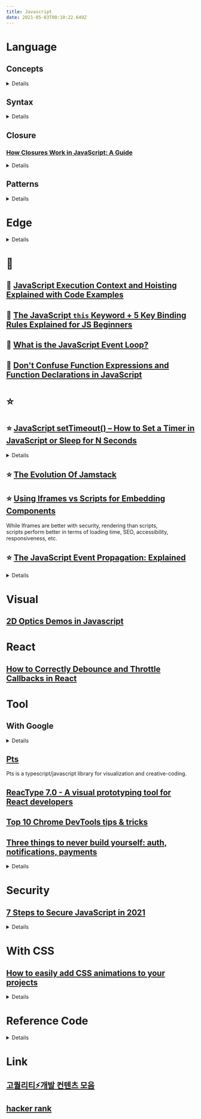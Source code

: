 ```yaml
---
title: Javascript
date: 2021-05-03T00:10:22.649Z
---
```


# Language

## Concepts

<details>

### [Map of Javascript](https://github.com/mechaniac/Map-of-Javascript)

### [Classes vs. prototypal inheritance in vanilla JS](https://gomakethings.com/classes-vs.-prototypal-inheritance-in-vanilla-js/)

</details>

## Syntax

<details>

### [Modern Javascript: Everything you missed over the last 10 years](https://turriate.com/articles/modern-javascript-everything-you-missed-over-10-years) for terminology

</details>

## Closure

### [How Closures Work in JavaScript: A Guide](https://javascript.plainenglish.io/closures-in-javascript-37182198dc20)

<details>

A **closure** is a combination of a function bundled together (enclosed) with references to its surrounding state (the **lexical environment**).

In other words, a closure gives you **access to an outer function’s scope from an inner function**. In JavaScript, closures are created every time a function is created, at function creation time.

#### Disadvantages of Closures

- Closures prevent variables inside functions from being released by memory i.e. as long as the closure is active, the memory can’t be garbage collected. These variables will occupy memory and consume a lot of memory, which may lead to **memory leakage.** The solution to this problem is to delete all unnecessary local variables in time when these variables are not used i.e., set closure to null.

- Creating a function inside a function leads to duplicity in memory and causes the **slowing down of the application**. The solution to this problem is to use closures only when you need privacy. Otherwise, use module patterns to create new objects with shared methods.

</details>

## Patterns

<details>

### [Evolution of Modules in JavaScript with Dependency Injection](https://javascript.plainenglish.io/evolution-of-modules-in-javascript-with-dependency-injection-5c51a3f6442e)

</details>

# Edge

<details>

Not supported widely.

## [New Standards to Access Device Hardware using JavaScript](https://blog.bitsrc.io/new-standards-to-access-user-device-hardware-using-javascript-86b0c156dd3d)

WebHID, WebNFC, and WebUSB have opened up new avenues to interact with user’s device hardware for web apps.

</details>

# 🌟

## 🌟 [JavaScript Execution Context and Hoisting Explained with Code Examples](https://www.freecodecamp.org/news/javascript-execution-context-and-hoisting/)

## 🌟 [The JavaScript `this` Keyword + 5 Key Binding Rules Explained for JS Beginners](https://www.freecodecamp.org/news/javascript-this-keyword-binding-rules/)

## 🌟 [What is the JavaScript Event Loop?](https://javascript.plainenglish.io/what-the-heck-is-event-loop-78ac3c6bde90)

## 🌟 [Don't Confuse Function Expressions and Function Declarations in JavaScript](https://dmitripavlutin.com/javascript-function-expressions-and-declarations/)

# ⭐

## ⭐ [JavaScript setTimeout() – How to Set a Timer in JavaScript or Sleep for N Seconds](https://www.freecodecamp.org/news/javascript-settimeout-how-to-set-a-timer-in-javascript-or-sleep-for-n-seconds/)

<details>

setTimeout() method syntax

```javascript
setTimeout(function, milliseconds, parameter1, parameter2, ...);
```

setTimeout() with additional parameters for the function

```javascript
function greeting(name, role) {
  console.log(`Hello, my name is ${name}`);
  console.log(`I'm a ${role}`);
}

setTimeout(greeting, 3000, "Nathan", "Software developer");
```

Now you may be thinking, "why not just pass the parameters directly to the function?"

This is because if you pass the parameters directly like this:

```javascript
setTimeout(greeting("Nathan", "Software developer"), 3000);
```

Then JavaScript will immediately execute the function without waiting, because you're passing a function call and not a function reference as the first parameter.

</details>

## ⭐ [The Evolution Of Jamstack](https://www.smashingmagazine.com/2021/05/evolution-jamstack/)

## ⭐ [Using Iframes vs Scripts for Embedding Components](https://blog.bitsrc.io/using-iframes-vs-scripts-for-embedding-components-e30eb569cb46)

While Iframes are better with security, rendering than scripts,\
scripts perform better in terms of loading time, SEO, accessibility, responsiveness, etc.

## ⭐️ [The JavaScript Event Propagation: Explained](https://javascript.plainenglish.io/event-propagation-in-javascript-4478852695cf)

<details>

### Event Delegation

- Event delegation is the technique of handling events on our web page in a better way. Event delegation is **based upon event bubbling.** So just because **event bubbling exists, event delegation also exists.**
- On our web page we have a number of events, and as an application grows events also keep on increasing. At some point in time, we have a lot of event handlers just hanging around on our web page, which is a critical performance bottleneck. So that is why we use event delegation.
- Suppose in e-commerce sites we have a lot of categories, like laptops, shoes, fashion, etc. So whenever we click on a laptop it takes to laptops and so on. Generally, we attach event listeners to each category. And that is not a good way to do it, we can have infinite categories.
- A better way to handle this is, instead of attaching event handlers to each and every child element or HTML element individually, we should rather attach event handlers to the parent of these elements.
- **Single event handler to parent.** Then on click of the child element, events will bubble out to their parents. The parent is listening to all the events happening in the child elements.

### Accessing Propagation Information

- **e.target** references the event target.
- **e.currentTarget** is the node on which the running listener was registered on. This is the same value of the listener invocation context, i.e, the value referenced by the `this` keyword.
- We can even find out the current phase with **e.eventPhase**. It is an integer that refers to one of the three `Event` constructor constants `CAPTURING_PHASE`, `BUBBLING_PHASE` and `AT_TARGET`.

### Stopping Immediate Propagation

### Event Cancellation

Some events are associated with a **default action that the browser executes at the end of the propagation**. For instance, the click on a link element or the click on a form submit button causes the browser to navigate to a new page, or submit the form respectively.

It is possible to avoid the execution of such default actions with the event cancellation, by calling yet another method of the event object, **e.preventDefault**, in a listener. But this method does not stop the event from bubbling up the DOM.

However, there is one more way to **return false**. It prevents the browser's default behavior, prevents the event from bubbling up the DOM, and immediately returns from any callback.

```
return false = e.preventDefault + stopPropagation + (stops callback execution)
```

</details>

# Visual

## [2D Optics Demos in Javascript](https://www.philipzucker.com/aesthetic-javascript-eduction/)

# React

## [How to Correctly Debounce and Throttle Callbacks in React](https://dmitripavlutin.com/react-throttle-debounce/)

# Tool

## With Google

<details>

### [How to Use Node.js with Google Sheets](https://javascript.plainenglish.io/how-to-use-node-js-with-google-sheets-c256c26e10fc)

### [Embedding Google Forms in a Static Website Without iFrames](https://spin.atomicobject.com/2021/05/20/embedding-google-forms/)

</details>

## [Pts](https://github.com/williamngan/pts)

Pts is a typescript/javascript library for visualization and creative-coding.

## [ReacType 7.0 - A visual prototyping tool for React developers](https://reactype.io/#reactype7)

## [Top 10 Chrome DevTools tips & tricks](https://areknawo.com/top-10-chrome-devtools-tips-tricks/)

## [Three things to never build yourself: auth, notifications, payments](https://news.ycombinator.com/item?id=27144930)

<details>

rgbrenner 4 hours ago [–]

Never outsource Auth. Maintain control over user accounts. That's the life blood of your business. If you have to ask everyone to reset their password because your auth provider increases their pricing or goes out of business, the churn will likely kill your company.
I would say the same for Stripe, but at least they'll help you migrate off their platform. Auth providers cant help you because the passwords are hashed... You need the same algo or you cant authenticate using the data they have.

And the only way off without a mass password reset is a silent migration in the background: migrate the user when they login.. but we all know that will take months and you will never get 100% to login during the migration period.

Pick an auth provider and you better believe in their business as much as your own. You will incur damage when you leave.

reply

mooreds 4 hours ago [–]

You can also choose to self host. Keycloak and FusionAuth (disclosure, I am an employee) let you self host. You then have the user database in your systems.

> And the only way off without a mass password reset is a silent migration in the background: migrate the user when they login.. but we all know that will take months and you will never get 100% to login during the migration period.

Actually, not true. I can't speak for every auth provider, but FusionAuth and Auth0 both let you have the password hashes. If you know the algo (ask your provider!), you can load the hashes (and other ancillary password data like the salt) and your users will never be the wiser.

Here's a guide I wrote about how to migrate off of Auth0: https://fusionauth.io/docs/v1/tech/guides/auth0-migration/ The end goal of the guide is to move to FusionAuth, but the steps to get your password hashes out of Auth0 (the 'Exporting Users' section) will work no matter where you migrate to.

reply

sixhobbits 2 hours ago [–]

+1.
I maintained and extended a self rolled auth system built on top of django and it was a constant headache. We lost weeks of engineering productivity fighting with keeping the various libraries up to date and running into the usual "forgot password" edgecases.

I spent a few days with FusionAuth for a demo project and once I grokked it I really wished we had used it or something similar instead. Amazing abstraction layer to have at your disposal.

</details>

# Security

## [7 Steps to Secure JavaScript in 2021](https://blog.bitsrc.io/8-steps-to-secure-javascript-in-2021-6d54d5415264)

<details>

### JavaScript Integrity Checks

```HTML
<script src="https://code.jquery.com/jquery-3.3.1.slim.min.js" integrity="sha384-q8i/X+965DzO0rT7abK41JStQIAqVgRVzpbzo5smXKp4YfRvH+8abtTE1Pi6jizo" crossorigin="anonymous">
</script>
```

### Frequent Tests for NPM Vulnerabilities

Lately, GitHub introduced a bot name Dependabot, to scan the NPM dependencies automatically and notify you by email stating the risks.

Besides, suppose you enabled the “automated security fix PRs” option. In that case, GitHub will send an automated PR to fix these issues, addressing the security risks in advance.

### Keep Minor and Patch Version Updates Enabled

Have you ever seen ^ or ~ symbol in front of any NPM package version? These symbols indicate the automatic version bump for minor and patch versions.

</details>

# With CSS

## [How to easily add CSS animations to your projects](https://gomakethings.com/how-to-easily-add-css-animations-to-your-projects/)

<details>

For years, my go-to recommendation for CSS animations was [animate.css by Daniel Eden](https://animate.style/).

It’s a great library, but it also _a library_. I generally only need one or two animations, and it includes way more stuff than I typically want in a project.

So I was delighted to discover [Animista by Ana Travis](https://animista.net/) last week. Animista is a tool that lets you select the animation you want, and then copy/paste the CSS for it into your project.

### Important accessibility concerns

Animations can make people who experience motion sickness, vertigo, and other conditions physically sick, dizzy, and disoriented.

Both Windows and macOS provide a way to disable animations at the operating system level, _and_ tell websites that they would prefer not to see them as well.

We can access this setting through a CSS media query: `prefers-reduced-motion`.

```css
@media (prefers-reduced-motion: reduce) {
  /* The user does not want animations */
}

@media (prefers-reduced-motion: no-preference) {
  /* The user is OK with animations */
}
```

</details>

# Reference Code

<details>

## [Snake code golf](https://codepen.io/SleepyPierre/pen/WNpxLZN?editors=0010)

```javascript
const root = document.getElementById("root");
const color = (i, j, c) =>
  (root.children[i].children[j].style.backgroundColor = c);
const isInSnake = (x, y) => s.locs.some((l) => l[0] === x && l[1] === y);
const newS = () => ({
  locs: [[n / 2, n / 2]],
  food: null,
  tdir: 0,
  dir: 0,
  timeout: 0,
});
let n = 20,
  s;
document.onkeydown = ({ keyCode: k }) => {
  if (k === 13) {
    root.innerHTML = Array(n)
      .fill("<div>" + Array(n).fill("<div></div>").join("") + "</div>")
      .join("");
    if (s) clearTimeout(s.timeout);
    s = newS();
    gameLoop();
  }
  if (k > 36 && k < 41 && s.dir % 2 == k % 2) s.tdir = k - 37;
};
const gameLoop = () => {
  document.getElementById("score").textContent = s.locs.length - 1;
  s.dir = s.tdir;
  while (!s.food || isInSnake(...s.food))
    s.food = [0, 0].map(() => Math.floor(Math.random() * n));
  color(...s.food, "#eee");
  const [x, y] = s.locs[0].map((n, i) =>
    s.dir % 2 !== i ? n + s.dir + i - 2 : n
  );
  if ([x, y].every((n, i) => n === s.food[i])) s.food = null;
  else if (Math.min(x, y) < 0 || Math.max(x, y) >= n || isInSnake(x, y)) return;
  else color(...s.locs.pop(), "#333");
  s.locs.unshift([x, y]);
  color(x, y, "#5a7");
  s.timeout = setTimeout(gameLoop, 250);
};
```

</details>

# Link

## [ 고퀄리티⚡개발 컨텐츠 모음](https://github.com/Integerous/goQuality-dev-contents)

## [hacker rank](https://www.hackerrank.com/)
